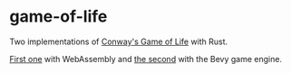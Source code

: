 # game-of-life

Two implementations of [Conway's Game of Life](https://en.wikipedia.org/wiki/Conway%27s_Game_of_Life) with Rust.

[First one](https://github.com/Instelce/game-of-life/tree/main/wasm) with WebAssembly and [the second](https://github.com/Instelce/game-of-life/tree/main/bevy) with the Bevy game engine.
